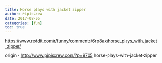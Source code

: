 ```yaml
---
title: Horse plays with jacket zipper
author: PipisCrew
date: 2017-08-05
categories: [fun]
toc: true
---
```


https://www.reddit.com/r/funny/comments/6rp8ax/horse_plays_with_jacket_zipper/

origin - http://www.pipiscrew.com/?p=9705 horse-plays-with-jacket-zipper